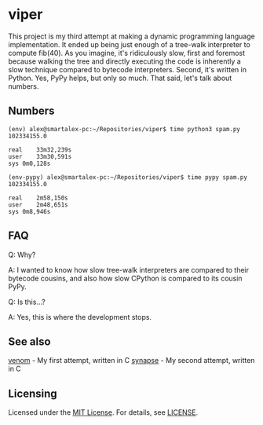 # viper

This project is my third attempt at making a dynamic programming language implementation. It ended up being just enough of a tree-walk interpreter to compute fib(40). As you imagine, it's ridiculously slow, first and foremost because walking the tree and directly executing the code is inherently a slow technique compared to bytecode interpreters. Second, it's written in Python. Yes, PyPy helps, but only so much. That said, let's talk about numbers.

## Numbers

```
(env) alex@smartalex-pc:~/Repositories/viper$ time python3 spam.py
102334155.0

real	33m32,239s
user	33m30,591s
sys	0m0,128s
```

```
(env-pypy) alex@smartalex-pc:~/Repositories/viper$ time pypy spam.py
102334155.0

real	2m58,150s
user	2m48,651s
sys	0m8,946s
```

## FAQ

Q: Why?

A: I wanted to know how slow tree-walk interpreters are compared to their bytecode cousins, and also how slow CPython is compared to its cousin PyPy.

Q: Is this...?

A: Yes, this is where the development stops.

## See also

[venom](https://github.com/NukedOne/venom) - My first attempt, written in C
[synapse](https://github.com/NukedOne/synapse) - My second attempt, written in C

## Licensing

Licensed under the [MIT License](https://opensource.org/licenses/MIT). For details, see [LICENSE](https://github.com/NukedOne/viper/blob/master/LICENSE).
